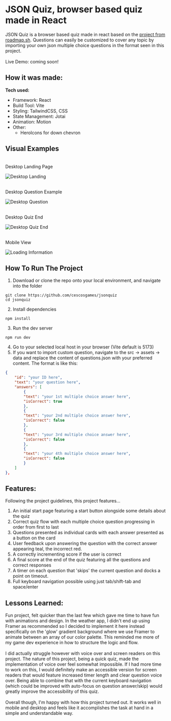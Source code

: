 # JSON Quiz, browser based quiz made in React

JSON Quiz is a browser based quiz made in react based on the [project from roadmap.sh](https://roadmap.sh/projects/quiz-app). Questions can easily be customized to cover any
topic by importing your own json multiple choice questions in the format seen in this project.
<br>
<br>
Live Demo: coming soon!

## How it was made:

**Tech used:** 
- Framework: React
- Build Tool: Vite
- Styling: TailwindCSS, CSS
- State Management: Jotai
- Animation: Motion
- Other: 
  - HeroIcons for down chevron

## Visual Examples
<br> Desktop Landing Page <br>

![Desktop Landing](public/images/desktoplanding.png)

<br> Desktop Question Example <br>

![Desktop Question](public/images/desktopquiz.png)

<br> Desktop Quiz End <br>

![Desktop Quiz End](public/images/desktopquizend.png)

<br> Mobile View <br>

![Loading Information](public/images/mobilequiz.png)

## How To Run The Project

1. Download or clone the repo onto your local environment, and navigate into the folder
```
git clone https://github.com/cescosgames/jsonquiz
cd jsonquiz
```
2. Install dependencies
```
npm install
```
3. Run the dev server
```
npm run dev
```
4. Go to your selected local host in your browser (Vite default is 5173)
5. If you want to import custom question, navigate to the src -> assets -> data and replace the content of questions.json with your preferred content. The format is like this:
```json
{
    "id": "your ID here",
    "text": "your question here",
    "answers": [
        {
        "text": "your 1st multiple choice answer here",
        "isCorrect": true
        },
        {
        "text": "your 2nd multiple choice answer here",
        "isCorrect": false
        },
        {
        "text": "your 3rd multiple choice answer here",
        "isCorrect": false
        },
        {
        "text": "your 4th multiple choice answer here",
        "isCorrect": false
        }
    ]
},
```

## Features:

Following the project guidelines, this project features...
1. An initial start page featuring a start button alongside some details about the quiz
2. Correct quiz flow with each multiple choice question progressing in order from first to last
3. Questions presented as individual cards with each answer presented as a button on the card
4. User feedback upon answering the question with the correct answer appearing teal, the incorrect red.
5. A correctly incrementing score if the user is correct
6. A final score at the end of the quiz featuring all the questions and correct responses
7. A timer on each question that 'skips' the current question and docks a point on timeout. 
8. Full keyboard navigation possible using just tab/shift-tab and space/enter 

## Lessons Learned:

Fun project, felt quicker than the last few which gave me time to have fun with animations and design. In the weather app, I didn't end up using Framer as recommended
so I decided to implement it here instead specifically on the 'glow' gradient background where we use Framer to animate between an array of our color palette. This reminded
me more of my game dev experience in how to structure the logic and flow.
<br><br>
I did actually struggle however with voice over and screen readers on this project. The nature of this project, being a quick quiz, made the implementation of voice over feel
somewhat impossible. If I had more time to work on this, I would definitely make an accessible version for screen readers that would feature increased timer length and clear
question voice over. Being able to combine that with the current keyboard navigation (which could be improved with auto-focus on question answer/skip) would greatly improve the
accessibility of this quiz. 
<br><br>
Overall though, I'm happy with how this project turned out. It works well in mobile and desktop and feels like it accomplishes the task at hand in a simple and understandable way.